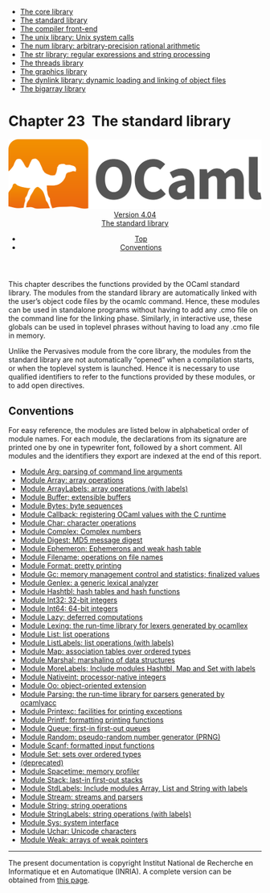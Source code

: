 <!-- ((! set title Manual !)) ((! set documentation !)) ((! set manual !)) ((! set nobreadcrumb !)) -->
<div class="manual content"><ul class="part_menu"><li><a href="core.html">The core library</a></li><li class="active"><a href="stdlib.html">The standard library</a></li><li><a href="parsing.html">The compiler front-end</a></li><li><a href="libunix.html">The unix library: Unix system calls</a></li><li><a href="libnum.html">The num library: arbitrary-precision rational arithmetic</a></li><li><a href="libstr.html">The str library: regular expressions and string processing</a></li><li><a href="libthreads.html">The threads library</a></li><li><a href="libgraph.html">The graphics library</a></li><li><a href="libdynlink.html">The dynlink library: dynamic loading and linking of object files</a></li><li><a href="libbigarray.html">The bigarray library</a></li></ul>




<h1 class="chapter" id="sec524"><span>Chapter 23</span>&nbsp;&nbsp;The standard library</h1>
<header><nav class="toc brand"><a class="brand" href="https://ocaml.org/"><img src="colour-logo-gray.svg" class="svg" alt="OCaml"></a></nav><nav class="toc"><div class="toc_version"><a href="/docs" id="version-select">Version 4.04</a></div><div class="toc_title"><a href="#">The standard library</a></div><ul><li class="top"><a href="#">Top</a></li>
<li><a href="stdlib.html#sec525">Conventions</a>
</li></ul></nav></header>
<p> <a id="c:stdlib"></a></p><p>This chapter describes the functions provided by the OCaml
standard library. The modules from the standard library are
automatically linked with the user’s object code files by the <span class="c006">ocamlc</span>
command. Hence, these modules can be used in standalone programs without
having to add any <span class="c006">.cmo</span> file on the command line for the linking
phase. Similarly, in interactive use, these globals can be used in
toplevel phrases without having to load any <span class="c006">.cmo</span> file in memory.</p><p>Unlike the <span class="c006">Pervasives</span> module from the core library, the modules from the
standard library are not automatically “opened” when a compilation
starts, or when the toplevel system is launched. Hence it is necessary
to use qualified identifiers to refer to the functions provided by these
modules, or to add <span class="c006">open</span> directives.</p><p><a id="stdlib:top"></a></p><h2 class="section" id="sec525">Conventions</h2>
<p>For easy reference, the modules are listed below in alphabetical order
of module names.
For each module, the declarations from its signature are printed
one by one in typewriter font, followed by a short comment.
All modules and the identifiers they export are indexed at the end of
this report.</p><ul class="ftoc2"><li class="li-links">
<a href="../../api/4.04/Arg.html">Module <span class="c006">Arg</span>: parsing of command line arguments</a>
</li><li class="li-links"><a href="../../api/4.04/Array.html">Module <span class="c006">Array</span>: array operations</a>
</li><li class="li-links"><a href="../../api/4.04/ArrayLabels.html">Module <span class="c006">ArrayLabels</span>: array operations (with labels)</a>
</li><li class="li-links"><a href="../../api/4.04/Buffer.html">Module <span class="c006">Buffer</span>: extensible buffers</a>
</li><li class="li-links"><a href="../../api/4.04/Bytes.html">Module <span class="c006">Bytes</span>: byte sequences</a>
</li><li class="li-links"><a href="../../api/4.04/Callback.html">Module <span class="c006">Callback</span>: registering OCaml values with the C runtime</a>
</li><li class="li-links"><a href="../../api/4.04/Char.html">Module <span class="c006">Char</span>: character operations</a>
</li><li class="li-links"><a href="../../api/4.04/Complex.html">Module <span class="c006">Complex</span>: Complex numbers</a>
</li><li class="li-links"><a href="../../api/4.04/Digest.html">Module <span class="c006">Digest</span>: MD5 message digest</a>
</li><li class="li-links"><a href="../../api/4.04/Ephemeron.html">Module <span class="c006">Ephemeron</span>: Ephemerons and weak hash table</a>
</li><li class="li-links"><a href="../../api/4.04/Filename.html">Module <span class="c006">Filename</span>: operations on file names</a>
</li><li class="li-links"><a href="../../api/4.04/Format.html">Module <span class="c006">Format</span>: pretty printing</a>
</li><li class="li-links"><a href="../../api/4.04/Gc.html">Module <span class="c006">Gc</span>: memory management control and statistics; finalized values</a>
</li><li class="li-links"><a href="../../api/4.04/Genlex.html">Module <span class="c006">Genlex</span>: a generic lexical analyzer</a>
</li><li class="li-links"><a href="../../api/4.04/Hashtbl.html">Module <span class="c006">Hashtbl</span>: hash tables and hash functions</a>
</li><li class="li-links"><a href="../../api/4.04/Int32.html">Module <span class="c006">Int32</span>: 32-bit integers</a>
</li><li class="li-links"><a href="../../api/4.04/Int64.html">Module <span class="c006">Int64</span>: 64-bit integers</a>
</li><li class="li-links"><a href="../../api/4.04/Lazy.html">Module <span class="c006">Lazy</span>: deferred computations</a>
</li><li class="li-links"><a href="../../api/4.04/Lexing.html">Module <span class="c006">Lexing</span>: the run-time library for lexers generated by <span class="c006">ocamllex</span></a>
</li><li class="li-links"><a href="../../api/4.04/List.html">Module <span class="c006">List</span>: list operations</a>
</li><li class="li-links"><a href="../../api/4.04/ListLabels.html">Module <span class="c006">ListLabels</span>: list operations (with labels)</a>
</li><li class="li-links"><a href="../../api/4.04/Map.html">Module <span class="c006">Map</span>: association tables over ordered types</a>
</li><li class="li-links"><a href="../../api/4.04/Marshal.html">Module <span class="c006">Marshal</span>: marshaling of data structures</a>
</li><li class="li-links"><a href="../../api/4.04/MoreLabels.html">Module <span class="c006">MoreLabels</span>: Include modules <span class="c006">Hashtbl</span>, <span class="c006">Map</span> and <span class="c006">Set</span> with labels</a>
</li><li class="li-links"><a href="../../api/4.04/Nativeint.html">Module <span class="c006">Nativeint</span>: processor-native integers</a>
</li><li class="li-links"><a href="../../api/4.04/Oo.html">Module <span class="c006">Oo</span>: object-oriented extension</a>
</li><li class="li-links"><a href="../../api/4.04/Parsing.html">Module <span class="c006">Parsing</span>: the run-time library for parsers generated by <span class="c006">ocamlyacc</span></a>
</li><li class="li-links"><a href="../../api/4.04/Printexc.html">Module <span class="c006">Printexc</span>: facilities for printing exceptions</a>
</li><li class="li-links"><a href="../../api/4.04/Printf.html">Module <span class="c006">Printf</span>: formatting printing functions</a>
</li><li class="li-links"><a href="../../api/4.04/Queue.html">Module <span class="c006">Queue</span>: first-in first-out queues</a>
</li><li class="li-links"><a href="../../api/4.04/Random.html">Module <span class="c006">Random</span>: pseudo-random number generator (PRNG)</a>
</li><li class="li-links"><a href="../../api/4.04/Scanf.html">Module <span class="c006">Scanf</span>: formatted input functions</a>
</li><li class="li-links"><a href="../../api/4.04/Set.html">Module <span class="c006">Set</span>: sets over ordered types</a>
</li><li class="li-links"><a href="../../api/4.04/Sort.html">(deprecated)</a>
</li><li class="li-links"><a href="../../api/4.04/Spacetime.html">Module <span class="c006">Spacetime</span>: memory profiler</a>
</li><li class="li-links"><a href="../../api/4.04/Stack.html">Module <span class="c006">Stack</span>: last-in first-out stacks</a>
</li><li class="li-links"><a href="../../api/4.04/StdLabels.html">Module <span class="c006">StdLabels</span>: Include modules <span class="c006">Array</span>, <span class="c006">List</span> and <span class="c006">String</span> with labels</a>
</li><li class="li-links"><a href="../../api/4.04/Stream.html">Module <span class="c006">Stream</span>: streams and parsers</a>
</li><li class="li-links"><a href="../../api/4.04/String.html">Module <span class="c006">String</span>: string operations</a>
</li><li class="li-links"><a href="../../api/4.04/StringLabels.html">Module <span class="c006">StringLabels</span>: string operations (with labels)</a>
</li><li class="li-links"><a href="../../api/4.04/Sys.html">Module <span class="c006">Sys</span>: system interface</a>
</li><li class="li-links"><a href="../../api/4.04/Uchar.html">Module <span class="c006">Uchar</span>: Unicode characters</a>
</li><li class="li-links"><a href="../../api/4.04/Weak.html">Module <span class="c006">Weak</span>: arrays of weak pointers</a>
</li></ul>
<hr>





<div class="copyright">The present documentation is copyright Institut National de Recherche en Informatique et en Automatique (INRIA). A complete version can be obtained from <a href="http://caml.inria.fr/pub/docs/manual-ocaml/">this page</a>.</div></div>